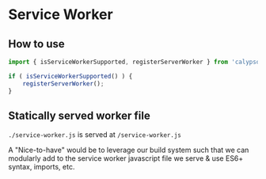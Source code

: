 # Service Worker

## How to use

```js
import { isServiceWorkerSupported, registerServerWorker } from 'calypso/lib/service-worker';

if ( isServiceWorkerSupported() ) {
	registerServerWorker();
}
```

## Statically served worker file

`./service-worker.js` is served at `/service-worker.js`

A "Nice-to-have" would be to leverage our build system such that we can modularly add to the service worker javascript file we serve & use ES6+ syntax, imports, etc.
